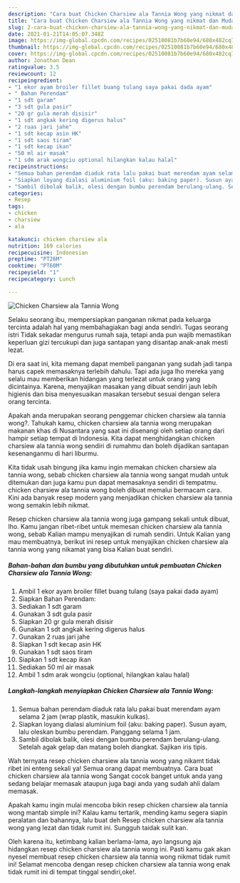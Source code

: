 ```yaml
---
description: "Cara buat Chicken Charsiew ala Tannia Wong yang nikmat dan Mudah Dibuat"
title: "Cara buat Chicken Charsiew ala Tannia Wong yang nikmat dan Mudah Dibuat"
slug: 2-cara-buat-chicken-charsiew-ala-tannia-wong-yang-nikmat-dan-mudah-dibuat
date: 2021-01-21T14:05:07.348Z
image: https://img-global.cpcdn.com/recipes/02510081b7b60e94/680x482cq70/chicken-charsiew-ala-tannia-wong-foto-resep-utama.jpg
thumbnail: https://img-global.cpcdn.com/recipes/02510081b7b60e94/680x482cq70/chicken-charsiew-ala-tannia-wong-foto-resep-utama.jpg
cover: https://img-global.cpcdn.com/recipes/02510081b7b60e94/680x482cq70/chicken-charsiew-ala-tannia-wong-foto-resep-utama.jpg
author: Jonathan Dean
ratingvalue: 3.5
reviewcount: 12
recipeingredient:
- "1 ekor ayam broiler fillet buang tulang saya pakai dada ayam"
- " Bahan Perendam"
- "1 sdt garam"
- "3 sdt gula pasir"
- "20 gr gula merah disisir"
- "1 sdt angkak kering digerus halus"
- "2 ruas jari jahe"
- "1 sdt kecap asin HK"
- "1 sdt saos tiram"
- "1 sdt kecap ikan"
- "50 ml air masak"
- "1 sdm arak wongciu optional hilangkan kalau halal"
recipeinstructions:
- "Semua bahan perendam diaduk rata lalu pakai buat merendam ayam selama 2 jam (wrap plastik, masukin kulkas)."
- "Siapkan loyang dialasi aluminium foil (aku: baking paper). Susun ayam, lalu oleskan bumbu perendam. Panggang selama 1 jam."
- "Sambil dibolak balik, olesi dengan bumbu perendam berulang-ulang. Setelah agak gelap dan matang boleh diangkat. Sajikan iris tipis."
categories:
- Resep
tags:
- chicken
- charsiew
- ala

katakunci: chicken charsiew ala 
nutrition: 169 calories
recipecuisine: Indonesian
preptime: "PT26M"
cooktime: "PT60M"
recipeyield: "1"
recipecategory: Lunch

---
```



![Chicken Charsiew ala Tannia Wong](https://img-global.cpcdn.com/recipes/02510081b7b60e94/680x482cq70/chicken-charsiew-ala-tannia-wong-foto-resep-utama.jpg)

Selaku seorang ibu, mempersiapkan panganan nikmat pada keluarga tercinta adalah hal yang membahagiakan bagi anda sendiri. Tugas seorang istri Tidak sekadar mengurus rumah saja, tetapi anda pun wajib memastikan keperluan gizi tercukupi dan juga santapan yang disantap anak-anak mesti lezat.

Di era  saat ini, kita memang dapat membeli panganan yang sudah jadi tanpa harus capek memasaknya terlebih dahulu. Tapi ada juga lho mereka yang selalu mau memberikan hidangan yang terlezat untuk orang yang dicintainya. Karena, menyajikan masakan yang dibuat sendiri jauh lebih higienis dan bisa menyesuaikan masakan tersebut sesuai dengan selera orang tercinta. 



Apakah anda merupakan seorang penggemar chicken charsiew ala tannia wong?. Tahukah kamu, chicken charsiew ala tannia wong merupakan makanan khas di Nusantara yang saat ini disenangi oleh setiap orang dari hampir setiap tempat di Indonesia. Kita dapat menghidangkan chicken charsiew ala tannia wong sendiri di rumahmu dan boleh dijadikan santapan kesenanganmu di hari liburmu.

Kita tidak usah bingung jika kamu ingin memakan chicken charsiew ala tannia wong, sebab chicken charsiew ala tannia wong sangat mudah untuk ditemukan dan juga kamu pun dapat memasaknya sendiri di tempatmu. chicken charsiew ala tannia wong boleh dibuat memalui bermacam cara. Kini ada banyak resep modern yang menjadikan chicken charsiew ala tannia wong semakin lebih nikmat.

Resep chicken charsiew ala tannia wong juga gampang sekali untuk dibuat, lho. Kamu jangan ribet-ribet untuk memesan chicken charsiew ala tannia wong, sebab Kalian mampu menyajikan di rumah sendiri. Untuk Kalian yang mau membuatnya, berikut ini resep untuk menyajikan chicken charsiew ala tannia wong yang nikamat yang bisa Kalian buat sendiri.

<!--inarticleads1-->

##### Bahan-bahan dan bumbu yang dibutuhkan untuk pembuatan Chicken Charsiew ala Tannia Wong:

1. Ambil 1 ekor ayam broiler fillet buang tulang (saya pakai dada ayam)
1. Siapkan  Bahan Perendam:
1. Sediakan 1 sdt garam
1. Gunakan 3 sdt gula pasir
1. Siapkan 20 gr gula merah disisir
1. Gunakan 1 sdt angkak kering digerus halus
1. Gunakan 2 ruas jari jahe
1. Siapkan 1 sdt kecap asin HK
1. Gunakan 1 sdt saos tiram
1. Siapkan 1 sdt kecap ikan
1. Sediakan 50 ml air masak
1. Ambil 1 sdm arak wongciu (optional, hilangkan kalau halal)




<!--inarticleads2-->

##### Langkah-langkah menyiapkan Chicken Charsiew ala Tannia Wong:

1. Semua bahan perendam diaduk rata lalu pakai buat merendam ayam selama 2 jam (wrap plastik, masukin kulkas).
1. Siapkan loyang dialasi aluminium foil (aku: baking paper). Susun ayam, lalu oleskan bumbu perendam. Panggang selama 1 jam.
1. Sambil dibolak balik, olesi dengan bumbu perendam berulang-ulang. Setelah agak gelap dan matang boleh diangkat. Sajikan iris tipis.




Wah ternyata resep chicken charsiew ala tannia wong yang nikamt tidak ribet ini enteng sekali ya! Semua orang dapat membuatnya. Cara buat chicken charsiew ala tannia wong Sangat cocok banget untuk anda yang sedang belajar memasak ataupun juga bagi anda yang sudah ahli dalam memasak.

Apakah kamu ingin mulai mencoba bikin resep chicken charsiew ala tannia wong mantab simple ini? Kalau kamu tertarik, mending kamu segera siapin peralatan dan bahannya, lalu buat deh Resep chicken charsiew ala tannia wong yang lezat dan tidak rumit ini. Sungguh taidak sulit kan. 

Oleh karena itu, ketimbang kalian berlama-lama, ayo langsung aja hidangkan resep chicken charsiew ala tannia wong ini. Pasti kamu gak akan nyesel membuat resep chicken charsiew ala tannia wong nikmat tidak rumit ini! Selamat mencoba dengan resep chicken charsiew ala tannia wong enak tidak rumit ini di tempat tinggal sendiri,oke!.

